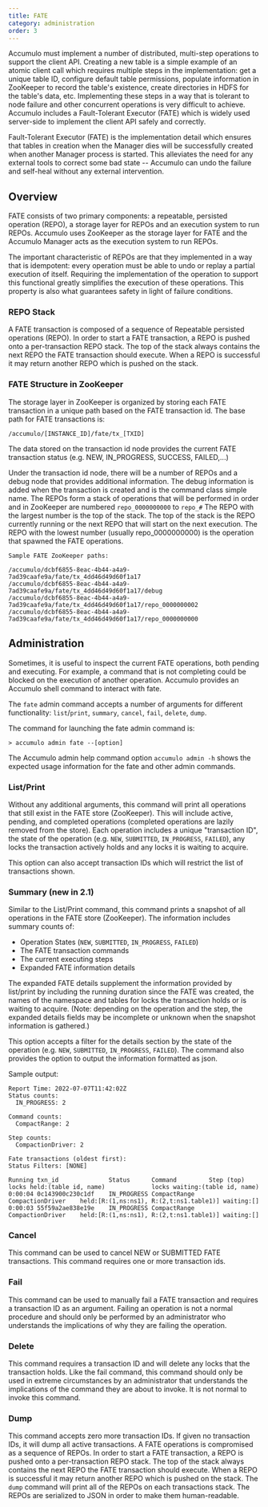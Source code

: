 ```yaml
---
title: FATE
category: administration
order: 3
---
```


Accumulo must implement a number of distributed, multi-step operations to support
the client API. Creating a new table is a simple example of an atomic client call
which requires multiple steps in the implementation: get a unique table ID, configure
default table permissions, populate information in ZooKeeper to record the table's
existence, create directories in HDFS for the table's data, etc. Implementing these
steps in a way that is tolerant to node failure and other concurrent operations is
very difficult to achieve. Accumulo includes a Fault-Tolerant Executor (FATE) which
is widely used server-side to implement the client API safely and correctly.

Fault-Tolerant Executor (FATE) is the implementation detail which ensures that tables in
creation when the Manager dies will be successfully created when another Manager process is
started. This alleviates the need for any external tools to correct some bad state -- Accumulo
can undo the failure and self-heal without any external intervention.

## Overview

FATE consists of two primary components: a repeatable, persisted operation (REPO), a storage
layer for REPOs and an execution system to run REPOs. Accumulo uses ZooKeeper as the storage
layer for FATE and the Accumulo Manager acts as the execution system to run REPOs.

The important characteristic of REPOs are that they implemented in a way that is idempotent:
every operation must be able to undo or replay a partial execution of itself. Requiring the
implementation of the operation to support this functional greatly simplifies the execution
of these operations. This property is also what guarantees safety in light of failure conditions.

### REPO Stack

A FATE transaction is composed of a sequence of Repeatable persisted operations (REPO).  In order to start a FATE transaction,
a REPO is pushed onto a per-transaction REPO stack.  The top of the stack always contains the
next REPO the FATE transaction should execute.  When a REPO is successful it may return another
REPO which is pushed on the stack.

### FATE Structure in ZooKeeper

The storage layer in ZooKeeper is organized by storing each FATE transaction in a unique path based
on the FATE transaction id. The base path for FATE transactions is:

```
/accumulo/[INSTANCE_ID]/fate/tx_[TXID]
```

The data stored on the transaction id node provides the current FATE transaction status (e.g. NEW, IN_PROGRESS,
SUCCESS, FAILED,...)

Under the transaction id node, there will be a number of REPOs and a debug node that provides additional
information. The debug information is added when the transaction is created and is the command class simple name.
The REPOs form a stack of operations that will be performed in order and in ZooKeeper are numbered `repo_0000000000`
to `repo_#` The REPO with the largest number is the top of the stack. The top of the stack is the REPO currently
running or the next REPO that will start on the next execution. The REPO with the lowest number
(usually repo_0000000000) is the operation that spawned the FATE operations.

```
Sample FATE ZooKeeper paths:

/accumulo/dcbf6855-8eac-4b44-a4a9-7ad39caafe9a/fate/tx_4dd46d49d60f1a17
/accumulo/dcbf6855-8eac-4b44-a4a9-7ad39caafe9a/fate/tx_4dd46d49d60f1a17/debug
/accumulo/dcbf6855-8eac-4b44-a4a9-7ad39caafe9a/fate/tx_4dd46d49d60f1a17/repo_0000000002
/accumulo/dcbf6855-8eac-4b44-a4a9-7ad39caafe9a/fate/tx_4dd46d49d60f1a17/repo_0000000000

```

## Administration

Sometimes, it is useful to inspect the current FATE operations, both pending and executing.
For example, a command that is not completing could be blocked on the execution of another
operation. Accumulo provides an Accumulo shell command to interact with fate.

The `fate` admin command accepts a number of arguments for different functionality:
`list`/`print`, `summary`, `cancel`, `fail`, `delete`, `dump`.

The command for launching the fate admin command is:
```
> accumulo admin fate --[option]
```
The Accumulo admin help command option `accumulo admin -h` shows the expected usage information for the fate and
other admin commands.
### List/Print

Without any additional arguments, this command will print all operations that still exist in
the FATE store (ZooKeeper). This will include active, pending, and completed operations (completed
operations are lazily removed from the store). Each operation includes a unique "transaction ID", the
state of the operation (e.g. `NEW`, `SUBMITTED`, `IN_PROGRESS`, `FAILED`), any locks the
transaction actively holds and any locks it is waiting to acquire.

This option can also accept transaction IDs which will restrict the list of transactions shown.

### Summary (new in 2.1)

Similar to the List/Print command, this command prints a snapshot of all operations in the FATE store (ZooKeeper).
The information includes summary counts of:

  * Operation States (`NEW`, `SUBMITTED`, `IN_PROGRESS`, `FAILED`)
  * The FATE transaction commands
  * The current executing steps
  * Expanded FATE information details

The expanded FATE details supplement the information provided by list/print by including the running duration since the
FATE was created, the names of the namespace and tables for locks the transaction holds or is waiting to acquire.
(Note: depending on the operation and the step, the expanded details fields may be incomplete or unknown when the
snapshot information is gathered.)

This option accepts a filter for the details section by the state of the operation
(e.g. `NEW`, `SUBMITTED`, `IN_PROGRESS`, `FAILED`). The command also provides the option to output the information
formatted as json.

Sample output:

```
Report Time: 2022-07-07T11:42:02Z
Status counts:
  IN_PROGRESS: 2

Command counts:
  CompactRange: 2

Step counts:
  CompactionDriver: 2

Fate transactions (oldest first):
Status Filters: [NONE]

Running txn_id              Status      Command         Step (top)          locks held:(table id, name)             locks waiting:(table id, name)
0:00:04 0c143900c230c1df    IN_PROGRESS CompactRange    CompactionDriver    held:[R:(1,ns:ns1), R:(2,t:ns1.table1)] waiting:[]
0:00:03 55f59a2ae838e19e    IN_PROGRESS CompactRange    CompactionDriver    held:[R:(1,ns:ns1), R:(2,t:ns1.table1)] waiting:[]

```
### Cancel

This command can be used to cancel NEW or SUBMITTED FATE transactions. This command requires
one or more transaction ids.

### Fail

This command can be used to manually fail a FATE transaction and requires a transaction ID
as an argument. Failing an operation is not a normal procedure and should only be performed
by an administrator who understands the implications of why they are failing the operation.

### Delete

This command requires a transaction ID and will delete any locks that the transaction
holds. Like the fail command, this command should only be used in extreme circumstances
by an administrator that understands the implications of the command they are about to
invoke. It is not normal to invoke this command.

### Dump

This command accepts zero more transaction IDs.  If given no transaction IDs,
it will dump all active transactions.  A FATE operations is compromised as a
sequence of REPOs.  In order to start a FATE transaction, a REPO is pushed onto
a per-transaction REPO stack.  The top of the stack always contains the next
REPO the FATE transaction should execute.  When a REPO is successful it may
return another REPO which is pushed on the stack.  The `dump` command will
print all of the REPOs on each transactions stack.  The REPOs are serialized to
JSON in order to make them human-readable.
